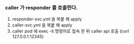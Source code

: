 ### caller 가 responder 를 호출한다.   

1. responder-svc.yml 을 복붙 해 apply
2. caller-svc.yml 을 복붙 해 apply
3. caller pod 에 exec -it 명령어로 접속 한 뒤 caller api 호출 (curl 127.0.0.1:12345)


